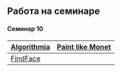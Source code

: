 ## Работа на семинаре
#### Cеминар 10


[Algorithmia](https://github.com/annak11/work1/blob/master/pic/2017-11-14_11-40-33.png)|[Paint like Monet](https://github.com/annak11/work1/blob/master/pic/2017-11-14_11-42-18.png)
--- | --- 
[FindFace](https://github.com/annak11/work1/blob/master/pic/2017-11-14_11-42-46.png) | 

